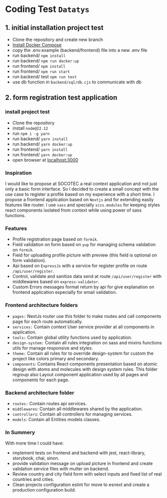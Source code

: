 # Coding Test `Datatys`

## 1. initial installation project test
- Clone the repository and create new branch
- [Install Docker Compose](https://docs.docker.com/compose/install/)
- copy the .env.example (backend/frontend) file into a new .env file
- run backend/ `npm install`
- run backend/ `npm run docker:up`
- run frontend/ `npm install`
- run frontend/ `npm run start`
- run backend/ test `npm run test`
- use db function in `backend/sql/db.cjs` to communicate with db

## 2. form registration test application

### install project test 
- Clone the repository
- install `node@22.12`
- run `npm i -g yarn`
- run backend/ `yarn install`
- run backend/ `yarn docker:up`
- run frontend/ `yarn install`
- run frontend/ `yarn docker:up`
- open browser at [localhost:3000](http://localhost:3000) 

### Inspiration
I would like to propose at SOCOTEC a real context application and not just only a basic form interface.
So I decided to create a small concept with the use case to register a profile based on my experience with a short time.
I propose a frontend application based on `Nextjs` and for extending easily features like router.
I use `sass` and specially `scss.modules` for keeping styles react components isolated from context while using power of sass functions.

### Features

- Profile registration page based on `formik`.
- Field validation on form based on `yup` for managing schema validation on `formik`.
- Field for uploading profile picture with preview (this field is optional on form validation).
- Api based on `ExpressJs` with a service for register profile on route `/api/user/register`.
- Control, validate and sanitize data send at route `/api/user/register` with middlewares based on `express-validator`.
- Custom Errors messages format return by api for give explanation on frontend application especially for email validation.

### Frontend architecture folders
- `pages:` NextJs router use this folder to make routes and call components page for each route automatically.
- `services:` Contain context User service provider at all components in application.
- `tools:` Contain global utility functions used by application.
- `design-system:` Contain all rules integration on sass and mixins functions utils for manage responsive and styles.
- `theme:` Contain all rules for to override design-system for custom the project like colors primary and secondary.
- `components`: Contains React components presentation based on atomic design with atoms and molecules with design system rules.
This folder regroup also Layout component application used by all pages and components for each page.

### Backend architecture folder
- `routes:` Contain routes api services.
- `middlewares`: Contain all middlewares shared by the application.
- `controllers`: Contain all controllers for managing services.
- `models`: Contain all Entities models classes.

### In Summery
With more time I could have:
- implement tests on frontend and backend with jest, react-library, storybook, chai, sinon.
- provide validation message on upload picture in frontend and create validation service files with multer on backend.
- Review country and city field form with select inputs and fixed list of real countries and cities. 
- Clean projects configuration eslint for move to esnext and create a production configuration build.

